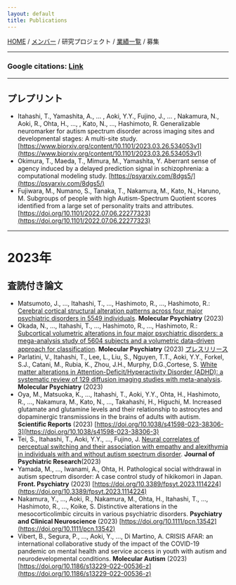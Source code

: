 ```yaml
---
layout: default
title: Publications
---
```

[HOME](https://middrshowa.github.io/) / [メンバー](./members.html) / 研究プロジェクト / [業績一覧](./publications.html) / 募集

---

### Google citations: [Link](https://scholar.google.co.jp/citations?user=5ReuaNkAAAAJ&hl=ja) 

---

## プレプリント
- Itahashi, T., Yamashita, A., ... , Aoki, Y.Y., Fujino, J., ... , Nakamura, N., Aoki, R., Ohta, H., ..., , Kato, N., ..., Hashimoto, R. Generalizable neuromarker for autism spectrum disorder across imaging sites and developmental stages: A multi-site study. [https://www.biorxiv.org/content/10.1101/2023.03.26.534053v1](https://www.biorxiv.org/content/10.1101/2023.03.26.534053v1)
- Okimura, T., Maeda, T., Mimura, M., Yamashita, Y. Aberrant sense of agency induced by a delayed prediction signal in schizophrenia: a computational modeling study. [https://psyarxiv.com/8dgs5/](https://psyarxiv.com/8dgs5/)
- Fujiwara, M., Numano, S., Tanaka, T., Nakamura, M., Kato, N., Haruno, M. Subgroups of people with high Autism-Spectrum Quotient scores identified from a large set of personality traits and attributes. [https://doi.org/10.1101/2022.07.06.22277323](https://doi.org/10.1101/2022.07.06.22277323)

---

# 2023年
## 査読付き論文
- Matsumoto, J., ..., Itahashi, T., ..., Hashimoto, R., ..., Hashimoto, R.: [Cerebral cortical structural alteration patterns across four major psychiatric disorders in 5549 individuals](https://www.nature.com/articles/s41380-023-02224-7). <b>Molecular Psychiatry</b> (2023)
- Okada, N., ..., Itahashi, T., ..., Hashimoto, R., ..., Hashimoto, R.: [Subcortical volumetric alterations in four major psychiatric disorders: a mega-analysis study of 5604 subjects and a volumetric data-driven approach for classification](https://www.nature.com/articles/s41380-023-02141-9). <b>Molecular Psychiatry</b> (2023) [プレスリリース](https://byoutai.ncnp.go.jp/info/press-release20230804/)
- Parlatini, V., Itahashi, T., Lee, L., Liu, S., Nguyen, T.T., Aoki, Y.Y., Forkel, S.J., Catani, M., Rubia, K., Zhou, J.H., Murphy, D.G.,Cortese, S. [White matter alterations in Attention-Deficit/Hyperactivity Disorder (ADHD): a systematic review of 129 diffusion imaging studies with meta-analysis](https://www.nature.com/articles/s41380-023-02173-1). <b>Molecular Psychiatry</b> (2023)
- Oya, M., Matsuoka, K., ..., Itahashi, T., Aoki, Y.Y., Ohta, H., Hashimoto, R., ..., Nakamura, M., Kato, N., ..., Takahashi, H., Higuchi, M. Increased glutamate and glutamine levels and their relationship to astrocytes and dopaminergic transmissions in the brains of adults with autism. <b>Scientific Reports</b> (2023) [https://doi.org/10.1038/s41598-023-38306-3](https://doi.org/10.1038/s41598-023-38306-3)
- Tei, S., Itahashi, T., Aoki, Y.Y., ..., Fujino, J. [Neural correlates of perceptual switching and their association with empathy and alexithymia in individuals with and without autism spectrum disorder](https://doi.org/10.1016/j.jpsychires.2023.06.035). <b>Journal of Psychiatric Research</b>(2023)
- Yamada, M., ..., Iwanami, A., Ohta, H. Pathological social withdrawal in autism spectrum disorder: A case control study of hikikomori in Japan. <b>Front. Psychiatry</b> (2023) [https://doi.org/10.3389/fpsyt.2023.1114224](https://doi.org/10.3389/fpsyt.2023.1114224)
- Nakamura, Y., ..., Aoki, R., Nakamura, M., Ohta, H., Itahashi, T., ..., Hashimoto, R., ..., Koike, S. Distinctive alterations in the mesocorticolimbic circuits in various psychiatric disorders. <b>Psychiatry and Clinical Neuroscience</b> (2023) [https://doi.org/10.1111/pcn.13542](https://doi.org/10.1111/pcn.13542)
- Vibert, B., Segura, P., ..., Aoki, Y., ..., Di Martino, A. CRISIS AFAR: an international collaborative study of the impact of the COVID-19 pandemic on mental health and service access in youth with autism and neurodevelopmental conditions. <b>Molecular Autism</b> (2023) [https://doi.org/10.1186/s13229-022-00536-z](https://doi.org/10.1186/s13229-022-00536-z)


